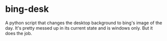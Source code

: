 # bing-desk
A python script that changes the desktop background to bing's image of the day.
It's pretty messed up in its current state and is windows only.
But it does the job.
